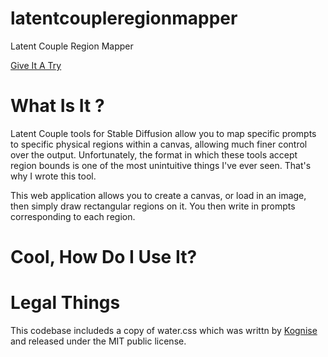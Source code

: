 # latentcoupleregionmapper
 Latent Couple Region Mapper

[Give It A Try](http://badnoise.net/latentcoupleregionmapper)

# What Is It ?
Latent Couple tools for Stable Diffusion allow you to map specific prompts to specific physical regions within a canvas, allowing much finer control over the output. Unfortunately, the format in which these tools accept region bounds is one of the most unintuitive things I've ever seen. That's why I wrote this tool.

This web application allows you to create a canvas, or load in an image, then simply draw rectangular regions on it. You then write in prompts corresponding to each region.

# Cool, How Do I Use It?

# Legal Things
This codebase includeds a copy of water.css which was writtn by [Kognise](https://github.com/kognise/water.cssd) and released under the MIT public license.
